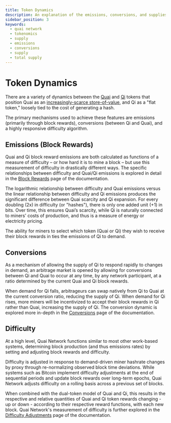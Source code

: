 ```yaml
---
title: Token Dynamics
description: An explanation of the emissions, conversions, and supplies of the Quai and Qi tokens.
sidebar_position: 3
keywords:
  - quai network
  - tokenomics
  - supply
  - emissions
  - conversions
  - supply
  - total supply
---
```


# Token Dynamics

There are a variety of dynamics between the [Quai](/learn/tokenomics/tokenomics-overview/quai/quai.md) and [Qi](/learn/tokenomics/tokenomics-overview/qi/qi.md) tokens that position Quai as an [increasingly-scarce store-of-value](/learn/tokenomics/token-dynamics/supply-growth/supply-growth.md), and Qi as a "flat token," loosely tied to the cost of generating a hash.  

The primary mechanisms used to achieve these features are emissions (primarily through block rewards), conversions (between Qi and Quai), and a highly responsive difficulty algorithm.

## Emissions (Block Rewards)

Quai and Qi block reward emissions are both calculated as functions of a measure of difficulty – or how hard it is to mine a block – but use this measurement of difficulty in drastically different ways. The specific relationships between difficulty and Quai/Qi emissions is explored in detail in the [Block Rewards](/learn/tokenomics/token-dynamics/block-rewards/block-rewards.md) page of the documentation.  

The logarithmic relationship between difficulty and Quai emissions versus the linear relationship between difficulty and Qi emissions produces the significant difference between Quai scarcity and Qi expansion. For every doubling (2x) in difficulty (or "hashes"), there is only one added unit (+1) in bits. Over time, this ensures Quai’s scarcity, while Qi is naturally connected to miners' costs of production, and thus is a measure of energy or electricity pricing.

The ability for miners to select which token (Quai or Qi) they wish to receive their block rewards in ties the emissions of Qi to demand. 

## Conversions

As a mechanism of allowing the supply of Qi to respond rapidly to changes in demand, an arbitrage market is opened by allowing for conversions between Qi and Quai to occur at any time, by any network participant, at a ratio determined by the current Quai and Qi block rewards. 

When demand for Qi falls, arbitrageurs can swap natively from Qi to Quai at the current conversion ratio, reducing the supply of Qi. When demand for Qi rises, more miners will be incentivized to accept their block rewards in Qi rather than Quai, increasing the supply of Qi. The conversion dynamic is explored more in-depth in the [Conversions](/learn/tokenomics/token-dynamics/conversions/conversions.md) page of the documentation.

## Difficulty

At a high level, Quai Network functions similar to most other work-based systems, determining block production (and thus emissions rates) by setting and adjusting block rewards and difficulty. 

Difficulty is adjusted in response to demand-driven miner hashrate changes by proxy through re-normalizing observed block time deviations. While systems such as Bitcoin implement difficulty adjustments at the end of sequential periods and update block rewards over long-term epochs, Quai Network adjusts difficulty on a rolling basis across a previous set of blocks.

When combined with the dual-token model of Quai and Qi, this results in the respective and relative quantities of Quai and Qi token rewards changing - up or down - according to their respective reward functions, with each new block. Quai Network's measurement of difficulty is further explored in the [Difficulty Adjustments](/learn/tokenomics/token-dynamics/difficulty-adjustments/difficulty-adjustments.md) page of the documentation.
